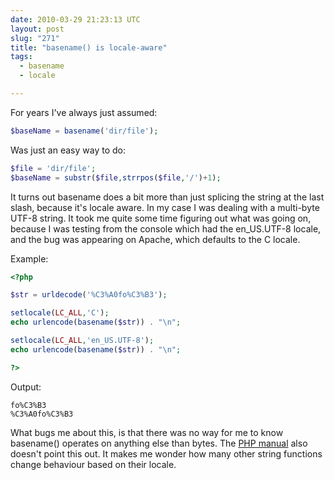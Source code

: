 ```yaml
---
date: 2010-03-29 21:23:13 UTC
layout: post
slug: "271"
title: "basename() is locale-aware"
tags:
  - basename
  - locale

---
```

<p>For years I've always just assumed:</p>

```php
$baseName = basename('dir/file');
```

<p>Was just an easy way to do:</p>

```php
$file = 'dir/file';
$baseName = substr($file,strrpos($file,'/')+1);

```

<p>It turns out basename does a bit more than just splicing the string at the last slash, because it's locale aware. In my case I was dealing with a multi-byte UTF-8 string. It took me quite some time figuring out what was going on, because I was testing from the console which had the en_US.UTF-8 locale, and the bug was appearing on Apache, which defaults to the C locale.</p>

<p>Example:</p>

```php
<?php

$str = urldecode('%C3%A0fo%C3%B3');

setlocale(LC_ALL,'C');
echo urlencode(basename($str)) . "\n";

setlocale(LC_ALL,'en_US.UTF-8');
echo urlencode(basename($str)) . "\n";

?>
```

<p>Output:</p>

```
fo%C3%B3
%C3%A0fo%C3%B3
```

<p>What bugs me about this, is that there was no way for me to know basename() operates on anything else than bytes. The <a href="http://kr2.php.net/manual/en/function.basename.php">PHP manual</a> also doesn't point this out. It makes me wonder how many other string functions change behaviour based on their locale.</p>
